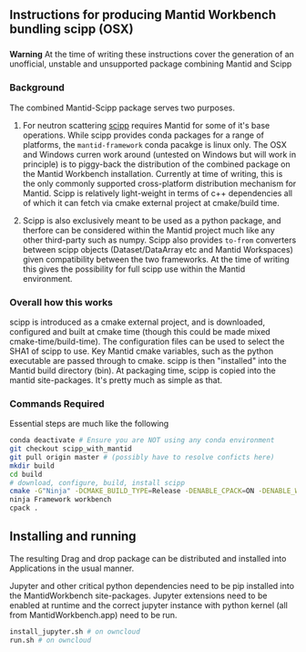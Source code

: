 ## Instructions for producing Mantid Workbench bundling scipp (OSX)

###
**Warning** At the time of writing these instructions cover the generation of an unofficial, unstable and unsupported package combining Mantid and Scipp

### Background

The combined Mantid-Scipp package serves two purposes.

1. For neutron scattering [scipp](https://scipp.github.io/) requires Mantid for some of it's base operations. While scipp provides conda packages for a range of platforms, the `mantid-framework` conda pacakge is linux only. The OSX and Windows curren work around (untested on Windows but will work in principle) is to piggy-back the distribution of the combined package on the Mantid Workbench installation. Currently at time of writing, this is the only commonly supported cross-platform distribution mechanism for Mantid. Scipp is relatively light-weight in terms of c++ dependencies all of which it can fetch via cmake external project at cmake/build time. 

2. Scipp is also exclusively meant to be used as a python package, and therfore can be considered within the Mantid project much like any other third-party such as numpy. Scipp also provides `to-from` converters between scipp objects (Dataset/DataArray etc and Mantid Workspaces) given compatibility between the two frameworks. At the time of writing this gives the possibility for full scipp use within the Mantid environment.


### Overall how this works

scipp is introduced as a cmake external project, and is downloaded, configured and built at cmake time (though this could be made mixed cmake-time/build-time). The configuration files can be used to select the SHA1 of scipp to use. Key Mantid cmake variables, such as the python executable are passed through to cmake. scipp is then "installed" into the Mantid build directory (bin). At packaging time, scipp is copied into the mantid site-packages. It's pretty much as simple as that.

### Commands Required

Essential steps are much like the following
```bash
conda deactivate # Ensure you are NOT using any conda environment
git checkout scipp_with_mantid
git pull origin master # (possibly have to resolve conficts here)
mkdir build
cd build
# download, configure, build, install scipp
cmake -G"Ninja" -DCMAKE_BUILD_TYPE=Release -DENABLE_CPACK=ON -DENABLE_WORKBENCH=OFF, -DENABLE_MANTIDPLOT=OFF -DPYTHON_EXECUTABLE=/usr/local/bin/python3.8 -DENABLE_SCIPP=ON ~/sources/mantid/
ninja Framework workbench
cpack .
```

## Installing and running

The resulting Drag and drop package can be distributed and installed into Applications in the usual manner.

Jupyter and other critical python dependencies need to be pip installed into the MantidWorkbench site-packages. Jupyter extensions need to be enabled at runtime and the correct jupyter instance with python kernel (all from MantidWorkbench.app) need to be run.

```bash
install_jupyter.sh # on owncloud
run.sh # on owncloud
```
